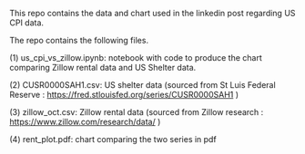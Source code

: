 This repo contains the data and chart used in the linkedin post regarding US CPI data.

The repo contains the following files.


(1) us_cpi_vs_zillow.ipynb:  notebook with code to produce the chart comparing Zillow rental data and US Shelter data.

(2) CUSR0000SAH1.csv: US shelter data (sourced from St Luis Federal Reserve : https://fred.stlouisfed.org/series/CUSR0000SAH1 )

(3) zillow_oct.csv:  Zillow rental data (sourced from Zillow research : https://www.zillow.com/research/data/ )

(4) rent_plot.pdf:  chart comparing the two series in pdf
